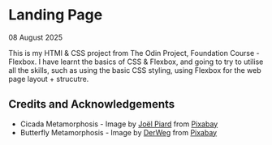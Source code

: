 # Landing Page #
08 August 2025

This is my HTMl & CSS project from The Odin Project, Foundation Course - Flexbox. I have learnt the basics of CSS & Flexbox, and going to try to utilise all the skills, such as using the basic CSS styling, using Flexbox for the web page layout + strucutre. 

## Credits and Acknowledgements ##
- Cicada Metamorphosis - Image by <a href="https://pixabay.com/users/piard-5961126/?utm_source=link-attribution&utm_medium=referral&utm_campaign=image&utm_content=2525914">Joël Piard</a> from <a href="https://pixabay.com//?utm_source=link-attribution&utm_medium=referral&utm_campaign=image&utm_content=2525914">Pixabay</a>
- Butterfly Metamorphosis - Image by <a href="https://pixabay.com/users/derweg-7520060/?utm_source=link-attribution&utm_medium=referral&utm_campaign=image&utm_content=4410868">DerWeg</a> from <a href="https://pixabay.com//?utm_source=link-attribution&utm_medium=referral&utm_campaign=image&utm_content=4410868">Pixabay</a>
